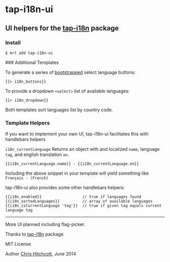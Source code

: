 # tap-i18n-ui

## UI helpers for the [tap-i18n](https://github.com/TAPevents/tap-i18n) package

### Install

    $ mrt add tap-i18n-ui

### Additional Templates

To generate a series of [bootstrapped](http://getbootstrap.com/) select language buttons: 

    {{> i18n_buttons}}

To provide a dropdown `<select>` list of available languages:

    {{> i18n_dropdown}}

Both templates sort languages list by country code.

### Template Helpers

If you want to implement your own UI, tap-i18n-ui facilitates this with handlebars helpers

`i18n_currentLanguage` Returns an object with and localized `name`, language `tag`, and english translation `en`.

    {{i18n_currentLanguage.name}} - {{i18n_currentLanguage.en}}
    
Including the above snippet in your template will yield something like `Français - (French)`

tap-i18n-ui also provides some other handlebars helpers:

    {{i18n_enabled}}                  // true if languages found
    {{i18n_sortedLanguages}}          // array of available languages
    {{i18n_isCurrentLanguage 'tag'}}  // true if given tag equals current language tag
    

---

More UI planned including flag-picker.

Thanks to [tap-i18n](https://github.com/TAPevents/tap-i18n) package

MIT License 

Author [Chris Hitchcott](http://github.com/hitchcott),  June 2014
